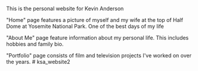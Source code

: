 This is the personal website for Kevin Anderson

"Home" page features a picture of myself and my wife at the top of Half Dome at Yosemite National Park. One of the best days of my life

"About Me" page feature information about my personal life. This includes hobbies and family bio. 

"Portfolio" page consists of film and television projects I've worked on over the years. # ksa_website2

